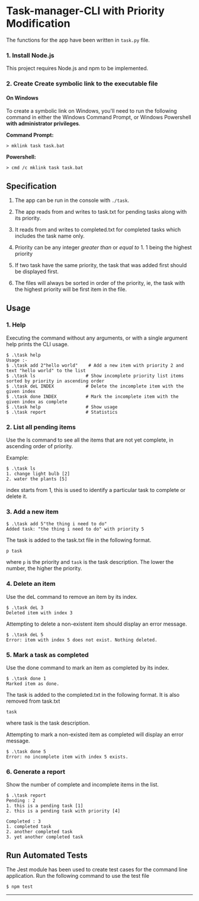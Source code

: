 # Task-manager-CLI with Priority Modification

The functions for the app have been written in `task.py` file.

### 1. Install Node.js

This project requires Node.js and npm to be implemented.

### 2. Create Create symbolic link to the executable file

#### On Windows

To create a symbolic link on Windows, you'll need to run the following command in either the Windows Command Prompt, or Windows Powershell **with administrator privileges**. 

**Command Prompt:**

```
> mklink task task.bat
```

**Powershell:**

```
> cmd /c mklink task task.bat
```

## Specification

1. The app can be run in the console with `./task`.

2. The app reads from and writes to task.txt for pending tasks along with its priority. 

3. It reads from and writes to completed.txt for completed tasks which includes the task name only.

4. Priority can be any integer _greater than_ or _equal to_ 1. 1 being the highest priority

5. If two task have the same priority, the task that was added first should be displayed first.

6. The files will always be sorted in order of the priority, ie, the task with the highest priority will be first item in the file.

## Usage

### 1. Help

Executing the command without any arguments, or with a single argument help prints the CLI usage.

```
$ .\task help
Usage :-
$ .\task add 2"hello world"    # Add a new item with priority 2 and text "hello world" to the list
$ .\task ls                   # Show incomplete priority list items sorted by priority in ascending order
$ .\task deL INDEX            # Delete the incomplete item with the given index
$ .\task done INDEX           # Mark the incomplete item with the given index as complete
$ .\task help                 # Show usage
$ .\task report               # Statistics
```

### 2. List all pending items

Use the ls command to see all the items that are not yet complete, in ascending order of priority.

Example:

```
$ .\task ls
1. change light bulb [2]
2. water the plants [5]
```
index starts from 1, this is used to identify a particular task to complete or delete it.

### 3. Add a new item

```
$ .\task add 5"the thing i need to do"
Added task: "the thing i need to do" with priority 5
```
The task is added to the task.txt file in the following format.
   ```
   p task
   ```
   where `p` is the priority and `task` is the task description.
   The lower the number, the higher the priority.

### 4. Delete an item

Use the deL command to remove an item by its index.

```
$ .\task deL 3
Deleted item with index 3
```

Attempting to delete a non-existent item should display an error message.

```
$ .\task deL 5
Error: item with index 5 does not exist. Nothing deleted.
```

### 5. Mark a task as completed

Use the done command to mark an item as completed by its index.

```
$ .\task done 1
Marked item as done.
```
The task is added to the completed.txt in the following format. It is also removed from task.txt
   ```
   task
   ```
   where task is the task description.


Attempting to mark a non-existed item as completed will display an error message.

```
$ .\task done 5
Error: no incomplete item with index 5 exists.
```

### 6. Generate a report

Show the number of complete and incomplete items in the list.

```
$ .\task report
Pending : 2
1. this is a pending task [1]
2. this is a pending task with priority [4]

Completed : 3
1. completed task
2. another completed task
3. yet another completed task
```

## Run Automated Tests

The Jest module has been used to create test cases for the command line application. Run the following command to use the test file
```
$ npm test
```
----------------------------------------------------------------------------------------------------------------------------------
